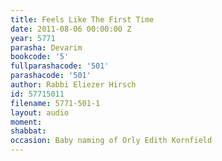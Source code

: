 ```yaml
---
title: Feels Like The First Time
date: 2011-08-06 00:00:00 Z
year: 5771
parasha: Devarim
bookcode: '5'
fullparashacode: '501'
parashacode: '501'
author: Rabbi Eliezer Hirsch
id: 57715011
filename: 5771-501-1
layout: audio
moment: 
shabbat: 
occasion: Baby naming of Orly Edith Kornfield
---
```



